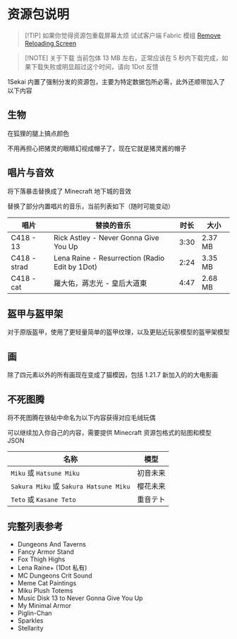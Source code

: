 # 资源包说明

> [!TIP] 如果你觉得资源包重载屏幕太烦
> 试试客户端 Fabric 模组 [Remove Reloading Screen](https://modrinth.com/mod/rrls)

> [!NOTE] 关于下载
> 当前包体 13 MB 左右，正常应该在 5 秒内下载完成，如果下载失败或明显超过这个时间，请向 1Dot 反馈

1Sekai 内置了强制分发的资源包，主要为特定数据包所必需，此外还顺带加入了以下内容

## 生物

在狐狸的腿上搞点颜色

不用再担心把猪灵的眼睛幻视成帽子了，现在它就是猪灵酱的帽子

## 唱片与音效

将下落暴击替换成了 Minecraft 地下城的音效

替换了部分内置唱片的音乐，当前列表如下（随时可能变动）

| 唱片         | 替换的音乐                                     | 时长 | 大小    |
| ------------ | ---------------------------------------------- | ---- | ------- |
| C418 - 13    | Rick Astley - Never Gonna Give You Up          | 3:30 | 2.37 MB |
| C418 - strad | Lena Raine - Resurrection (Radio Edit by 1Dot) | 2:24 | 3.35 MB |
| C418 - cat   | 羅大佑，蔣志光 - 皇后大道東                    | 4:47 | 2.68 MB |

## 盔甲与盔甲架

对于原版盔甲，使用了更轻量简单的盔甲纹理，以及更贴近玩家模型的盔甲架模型

## 画

除了四元素以外的所有画现在变成了猫模因，包括 1.21.7 新加入的的大电影画

## 不死图腾

将不死图腾在铁砧中命名为以下内容获得对应毛绒玩偶

可以继续加入你自己的内容，需要提供 Minecraft 资源包格式的贴图和模型 JSON

| 名称                                   | 模型     |
| -------------------------------------- | -------- |
| `Miku` 或 `Hatsune Miku`               | 初音未来 |
| `Sakura Miku` 或 `Sakura Hatsune Miku` | 樱花未来 |
| `Teto` 或 `Kasane Teto`                | 重音テト |

## 完整列表参考

- Dungeons And Taverns
- Fancy Armor Stand
- Fox Thigh Highs
- Lena Raine+ (1Dot 私有)
- MC Dungeons Crit Sound
- Meme Cat Paintings
- Miku Plush Totems
- Music Disk 13 to Never Gonna Give You Up
- My Minimal Armor
- Piglin-Chan
- Sparkles
- Stellarity
